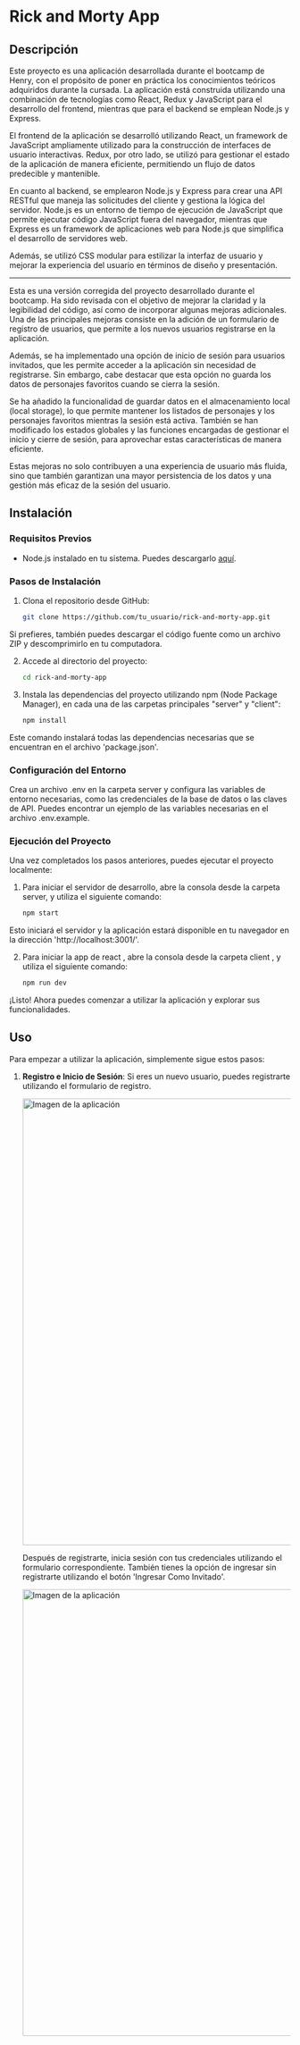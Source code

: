 # Rick and Morty App

## Descripción

Este proyecto es una aplicación desarrollada durante el bootcamp de Henry, con el propósito de poner en práctica los conocimientos teóricos adquiridos durante la cursada. La aplicación está construida utilizando una combinación de tecnologías como React, Redux y JavaScript para el desarrollo del frontend, mientras que para el backend se emplean Node.js y Express.

El frontend de la aplicación se desarrolló utilizando React, un framework de JavaScript ampliamente utilizado para la construcción de interfaces de usuario interactivas. Redux, por otro lado, se utilizó para gestionar el estado de la aplicación de manera eficiente, permitiendo un flujo de datos predecible y mantenible.

En cuanto al backend, se emplearon Node.js y Express para crear una API RESTful que maneja las solicitudes del cliente y gestiona la lógica del servidor. Node.js es un entorno de tiempo de ejecución de JavaScript que permite ejecutar código JavaScript fuera del navegador, mientras que Express es un framework de aplicaciones web para Node.js que simplifica el desarrollo de servidores web.

Además, se utilizó CSS modular para estilizar la interfaz de usuario y mejorar la experiencia del usuario en términos de diseño y presentación.

---

Esta es una versión corregida del proyecto desarrollado durante el bootcamp. Ha sido revisada con el objetivo de mejorar la claridad y la legibilidad del código, así como de incorporar algunas mejoras adicionales. Una de las principales mejoras consiste en la adición de un formulario de registro de usuarios, que permite a los nuevos usuarios registrarse en la aplicación.

Además, se ha implementado una opción de inicio de sesión para usuarios invitados, que les permite acceder a la aplicación sin necesidad de registrarse. Sin embargo, cabe destacar que esta opción no guarda los datos de personajes favoritos cuando se cierra la sesión.

Se ha añadido la funcionalidad de guardar datos en el almacenamiento local (local storage), lo que permite mantener los listados de personajes y los personajes favoritos mientras la sesión está activa. También se han modificado los estados globales y las funciones encargadas de gestionar el inicio y cierre de sesión, para aprovechar estas características de manera eficiente.

Estas mejoras no solo contribuyen a una experiencia de usuario más fluida, sino que también garantizan una mayor persistencia de los datos y una gestión más eficaz de la sesión del usuario.

## Instalación

### Requisitos Previos
- Node.js instalado en tu sistema. Puedes descargarlo [aquí](https://nodejs.org/).

### Pasos de Instalación
1. Clona el repositorio desde GitHub:
   ```bash
   git clone https://github.com/tu_usuario/rick-and-morty-app.git

  Si prefieres, también puedes descargar el código fuente como un archivo ZIP y descomprimirlo en tu computadora.

2. Accede al directorio del proyecto:
   ```bash
   cd rick-and-morty-app

3. Instala las dependencias del proyecto utilizando npm (Node Package Manager), en cada una de las carpetas principales "server" y "client":
   ```bash
   npm install
  Este comando instalará todas las dependencias necesarias que se encuentran en el archivo 'package.json'.

### Configuración del Entorno

Crea un archivo .env en la carpeta server y configura las variables de entorno necesarias, como las credenciales de la base de datos o las claves de API. Puedes encontrar un ejemplo de las variables necesarias en el archivo .env.example.

### Ejecución del Proyecto

Una vez completados los pasos anteriores, puedes ejecutar el proyecto localmente:

1. Para iniciar el servidor de desarrollo, abre la consola desde la carpeta server, y utiliza el siguiente comando:
   ```bash
   npm start
  Esto iniciará el servidor y la aplicación estará disponible en tu navegador en la dirección 'http://localhost:3001/'.

2. Para iniciar la app de react , abre la consola desde la carpeta client , y utiliza el siguiente comando:
   ```bash
   npm run dev

¡Listo! Ahora puedes comenzar a utilizar la aplicación y explorar sus funcionalidades.

## Uso

Para empezar a utilizar la aplicación, simplemente sigue estos pasos:

1. **Registro e Inicio de Sesión**: Si eres un nuevo usuario, puedes registrarte utilizando el formulario de registro.
   
   <img src="./screenshots/Captura-registro.PNG" alt="Imagen de la aplicación" width="800px">

   Después de registrarte, inicia sesión con tus credenciales utilizando el formulario correspondiente.
   También tienes la opción de ingresar sin registrarte utilizando el botón 'Ingresar Como Invitado'.
   
   <img src="./screenshots/Captura-Login.PNG" alt="Imagen de la aplicación" width="800px">


